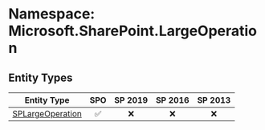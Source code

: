 # Namespace: Microsoft.SharePoint.LargeOperation

## Entity Types

Entity Type | SPO | SP 2019 | SP 2016 | SP 2013
----------|:---:|:-------:|:-------:|:-------:
[SPLargeOperation](./EntityTypes/SPLargeOperation.md) | ✅ | ❌ | ❌ | ❌